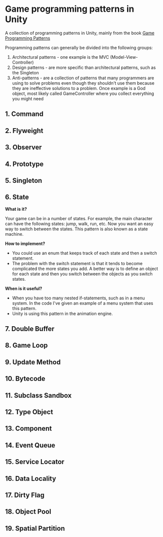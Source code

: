 # Game programming patterns in Unity

A collection of programming patterns in Unity, mainly from the book [Game Programming Patterns](http://gameprogrammingpatterns.com/contents.html)

Programming patterns can generally be divided into the following groups:
1. Architectural patterns - one example is the MVC (Model-View-Controller)
2. Design patterns - are more specific than architectural patterns, such as the Singleton
3. Anti-patterns - are a collection of patterns that many programmers are using to solve problems even though they shouldn't use them because they are ineffective solutions to a problem. Once example is a God object, most likely called GameController where you collect everything you might need


## 1. Command


## 2. Flyweight


## 3. Observer


## 4. Prototype


## 5. Singleton


## 6. State

**What is it?** 

Your game can be in a number of states. For example, the main character can have the following states: jump, walk, run, etc. Now you want an easy way to switch between the states. This pattern is also known as a state machine.

**How to implement?**

* You could use an enum that keeps track of each state and then a switch statement.
* The problem with the switch statement is that it tends to become complicated the more states you add. A better way is to define an object for each state and then you switch between the objects as you switch states.

**When is it useful?**

* When you have too many nested if-statements, such as in a menu system. In the code I've given an example of a menu system that uses this pattern.
* Unity is using this pattern in the animation engine. 


## 7. Double Buffer


## 8. Game Loop


## 9. Update Method


## 10. Bytecode


## 11. Subclass Sandbox


## 12. Type Object


## 13. Component


## 14. Event Queue


## 15. Service Locator


## 16. Data Locality


## 17. Dirty Flag


## 18. Object Pool


## 19. Spatial Partition

